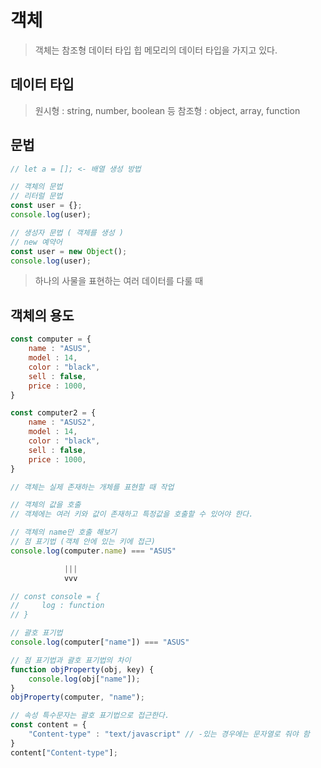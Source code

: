 # 객체

> 객체는 참조형 데이터 타입
  힙 메모리의 데이터 타입을 가지고 있다.

## 데이터 타입
> 원시형 : string, number, boolean 등
> 참조형 : object, array, function

## 문법

```js
// let a = []; <- 배열 생성 방법

// 객체의 문법
// 리터럴 문법
const user = {};
console.log(user);

// 생성자 문법 ( 객체를 생성 )
// new 예약어
const user = new Object();
console.log(user);
```

> 하나의 사물을 표현하는 여러 데이터를 다룰 때 

## 객체의 용도

```js
const computer = {
    name : "ASUS",
    model : 14,
    color : "black",
    sell : false,
    price : 1000,
}

const computer2 = {
    name : "ASUS2",
    model : 14,
    color : "black",
    sell : false,
    price : 1000,
}

// 객체는 실제 존재하는 개체를 표현할 때 작업

// 객체의 값을 호출
// 객체에는 여러 키와 값이 존재하고 특정값을 호출할 수 있어야 한다.

// 객체의 name만 호출 해보기
// 점 표기법 (객체 안에 있는 키에 접근)
console.log(computer.name) === "ASUS"

            |||
            vvv

// const console = {
//     log : function
// }

// 괄호 표기법
console.log(computer["name"]) === "ASUS"

// 점 표기법과 괄호 표기법의 차이
function objProperty(obj, key) {
    console.log(obj["name"]);
}
objProperty(computer, "name");

// 속성 특수문자는 괄호 표기법으로 접근한다.
const content = {
    "Content-type" : "text/javascript" // -있는 경우에는 문자열로 줘야 함
}
content["Content-type"];


```
